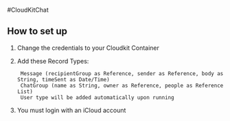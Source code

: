#CloudKitChat

## How to set up
1. Change the credentials to your Cloudkit Container
2. Add these Record Types:

        Message (recipientGroup as Reference, sender as Reference, body as String, timeSent as Date/Time)
        ChatGroup (name as String, owner as Reference, people as Reference List)
        User type will be added automatically upon running

3. You must login with an iCloud account
